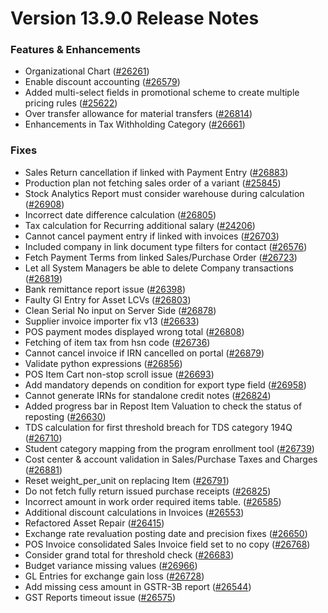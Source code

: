 # Version 13.9.0 Release Notes

### Features & Enhancements
- Organizational Chart ([#26261](https://github.com/netmanthan/erpnext/pull/26261))
- Enable discount accounting ([#26579](https://github.com/netmanthan/erpnext/pull/26579))
- Added multi-select fields in promotional scheme to create multiple pricing rules ([#25622](https://github.com/netmanthan/erpnext/pull/25622))
- Over transfer allowance for material transfers ([#26814](https://github.com/netmanthan/erpnext/pull/26814))
- Enhancements in Tax Withholding Category ([#26661](https://github.com/netmanthan/erpnext/pull/26661))

### Fixes
- Sales Return cancellation if linked with Payment Entry ([#26883](https://github.com/netmanthan/erpnext/pull/26883))
- Production plan not fetching sales order of a variant ([#25845](https://github.com/netmanthan/erpnext/pull/25845))
- Stock Analytics Report must consider warehouse during calculation ([#26908](https://github.com/netmanthan/erpnext/pull/26908))
- Incorrect date difference calculation ([#26805](https://github.com/netmanthan/erpnext/pull/26805))
- Tax calculation for Recurring additional salary ([#24206](https://github.com/netmanthan/erpnext/pull/24206))
- Cannot cancel payment entry if linked with invoices ([#26703](https://github.com/netmanthan/erpnext/pull/26703))
- Included company in link document type filters for contact ([#26576](https://github.com/netmanthan/erpnext/pull/26576))
- Fetch Payment Terms from linked Sales/Purchase Order ([#26723](https://github.com/netmanthan/erpnext/pull/26723))
- Let all System Managers be able to delete Company transactions ([#26819](https://github.com/netmanthan/erpnext/pull/26819))
- Bank remittance report issue ([#26398](https://github.com/netmanthan/erpnext/pull/26398))
- Faulty Gl Entry for Asset LCVs ([#26803](https://github.com/netmanthan/erpnext/pull/26803))
- Clean Serial No input on Server Side ([#26878](https://github.com/netmanthan/erpnext/pull/26878))
- Supplier invoice importer fix v13 ([#26633](https://github.com/netmanthan/erpnext/pull/26633))
- POS payment modes displayed wrong total ([#26808](https://github.com/netmanthan/erpnext/pull/26808))
- Fetching of item tax from hsn code ([#26736](https://github.com/netmanthan/erpnext/pull/26736))
- Cannot cancel invoice if IRN cancelled on portal ([#26879](https://github.com/netmanthan/erpnext/pull/26879))
- Validate python expressions ([#26856](https://github.com/netmanthan/erpnext/pull/26856))
- POS Item Cart non-stop scroll issue ([#26693](https://github.com/netmanthan/erpnext/pull/26693))
- Add mandatory depends on condition for export type field ([#26958](https://github.com/netmanthan/erpnext/pull/26958))
- Cannot generate IRNs for standalone credit notes ([#26824](https://github.com/netmanthan/erpnext/pull/26824))
- Added progress bar in Repost Item Valuation to check the status of reposting ([#26630](https://github.com/netmanthan/erpnext/pull/26630))
- TDS calculation for first threshold breach for TDS category 194Q ([#26710](https://github.com/netmanthan/erpnext/pull/26710))
- Student category mapping from the program enrollment tool ([#26739](https://github.com/netmanthan/erpnext/pull/26739))
- Cost center & account validation in Sales/Purchase Taxes and Charges ([#26881](https://github.com/netmanthan/erpnext/pull/26881))
- Reset weight_per_unit on replacing Item ([#26791](https://github.com/netmanthan/erpnext/pull/26791))
- Do not fetch fully return issued purchase receipts ([#26825](https://github.com/netmanthan/erpnext/pull/26825))
- Incorrect amount in work order required items table.  ([#26585](https://github.com/netmanthan/erpnext/pull/26585))
- Additional discount calculations in Invoices ([#26553](https://github.com/netmanthan/erpnext/pull/26553))
- Refactored Asset Repair ([#26415](https://github.com/netmanthan/erpnext/pull/25798))
- Exchange rate revaluation posting date and precision fixes ([#26650](https://github.com/netmanthan/erpnext/pull/26650))
- POS Invoice consolidated Sales Invoice field set to no copy ([#26768](https://github.com/netmanthan/erpnext/pull/26768))
- Consider grand total for threshold check ([#26683](https://github.com/netmanthan/erpnext/pull/26683))
- Budget variance missing values ([#26966](https://github.com/netmanthan/erpnext/pull/26966))
- GL Entries for exchange gain loss ([#26728](https://github.com/netmanthan/erpnext/pull/26728))
- Add missing cess amount in GSTR-3B report ([#26544](https://github.com/netmanthan/erpnext/pull/26544))
- GST Reports timeout issue ([#26575](https://github.com/netmanthan/erpnext/pull/26575))